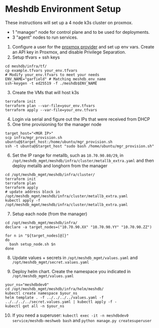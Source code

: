 # Meshdb Environment Setup

These instructions will set up a 4 node k3s cluster on proxmox.
- 1 "manager" node for control plane and to be used for deployments.
- 3 "agent" nodes to run services.

1. Configure a user for the [proxmox provider](https://registry.terraform.io/providers/Telmate/proxmox/latest/docs) and set up env vars. Create an API key in Proxmox, and disable Privilege Separation.
2. Setup tfvars + ssh keys
```
cd meshdb/infra/tf/
cp example.tfvars your_env.tfvars
# Modify your_env.tfvars to meet your needs
ENV_NAME="garfield" # Matching meshdb_env_name
ssh-keygen -t ed25519 -f ./meshdb$ENV_NAME
```
3. Create the VMs that will host k3s
```
terraform init
terraform plan --var-file=your_env.tfvars
terraform apply --var-file=your_env.tfvars
```
4. Login via serial and figure out the IPs that were received from DHCP
5. One time provisioning for the manager node

```
target_host="<MGR IP>"
scp infra/mgr_provision.sh ubuntu@$target_host:/home/ubuntu/mgr_provision.sh
ssh -t ubuntu@$target_host "sudo bash /home/ubuntu/mgr_provision.sh"
```

6. Set the IP range for metallb, such as `10.70.90.80/29`, in `/opt/meshdb_mgmt/meshdb/infra/cluster/metallb_extra.yaml` and then deploy metallb and longhorn from the manager
```
cd /opt/meshdb_mgmt/meshdb/infra/cluster/
terraform init
terraform plan
terraform apply
# update address block in /opt/meshdb_mgmt/meshdb/infra/cluster/metallb_extra.yaml
kubectl apply -f /opt/meshdb_mgmt/meshdb/infra/cluster/metallb_extra.yaml
```

7. Setup each node (from the manager)

```
cd /opt/meshdb_mgmt/meshdb/infra/
declare -a target_nodes=("10.70.90.XX" "10.70.90.YY" "10.70.90.ZZ")

for n in "${target_nodes[@]}"
do
  bash setup_node.sh $n
done
```

8. Update values + secrets in `/opt/meshdb_mgmt/values.yaml` and `/opt/meshdb_mgmt/secret.values.yaml`

9. Deploy helm chart. Create the namespace you indicated in `/opt/meshdb_mgmt/values.yaml`

```
your_ns="meshdbdev0"
cd /opt/meshdb_mgmt/meshdb/infra/helm/meshdb/
kubectl create namespace $your_ns
helm template . -f ../../../../values.yaml -f ../../../../secret.values.yaml | kubectl apply -f -
kubectl get all -n $your_ns
```

10. If you need a superuser: `kubectl exec -it -n meshdbdev0 service/meshdb-meshweb bash` and `python manage.py createsuperuser`
